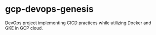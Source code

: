 # gcp-devops-genesis
DevOps project implementing CICD practices while utilizing Docker and GKE in GCP cloud.
